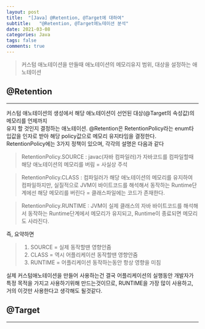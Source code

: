 ```yaml
---
layout: post
title:  "[Java] @Retention, @Target에 대하여"
subtitle:   "@Retention, @Target애노테이션 분석"
date: 2021-03-08
categories: Java
tags: false
comments: true
---
```

> 커스텀 애노테이션을 만들때 애노테이션의 메모리유지 범위, 대상을 설정하는 애노테이션

## @Retention
***
커스텀 애노테이션의 생성에서 해당 애노테이션이 선언된 대상(@Target의 속성값)의 메모리를 언제까지  
유지 할 것인지 결정하는 애노테이션.
@Retention은 RetentionPolicy라는 enum타입값을 인자로 받아 해당 policy값으로 메모리 유지타임을 결정한다.  
RetentionPolicy에는 3가지 정책이 있으며, 각각의 설명은 다음과 같다

> RetentionPolicy.SOURCE : javac(자바 컴파일러)가 자바코드를 컴파일할때 해당 애노테이션의 메모리를 버림 = 사실상 주석

> RetentionPolicy.CLASS : 컴파일러가 해당 애노테이션의 메모리를 유지하여 컴파일하지만, 실질적으로 JVM이 바이트코드를 해석해서 동작하는 Runtime단계에선 해당 메모리를 버린다 = 클래스파일에는 코드가 존재한다.

> RetentionPolicy.RUNTIME : JVM이 실제 클래스의 자바 바이트코드를 해석해서 동작하는 Runtime단계에서 메모리가 유지되고, Runtime이 종료되면 메모리도 사라진다.

즉, 요약하면
>1. SOURCE = 실제 동작할땐 영향안줌
>2. CLASS = 역시 어플리케이션 동작할땐 영향안줌
>3. RUNTIME = 어플리케이션 동작하는동안 항상 영향을 미침

실제 커스텀애노테이션을 만들어 사용하는건 결국 어플리케이션의 실행동안 개발자가 특정 목적을 가지고 사용하기위해 만드는것이므로, RUNTIME을 가장 많이 사용하고, 거의 이것만 사용한다고 생각해도 될것같다.
## @Target
***
